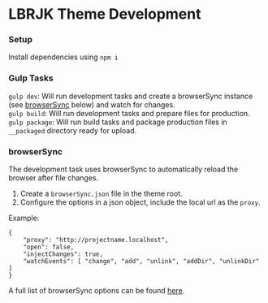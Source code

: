 # LBRJK Theme Development

### Setup
Install dependencies using `npm i`

### Gulp Tasks

`gulp dev`: Will run development tasks and create a browserSync instance (see [browserSync](#browserSync) below) and watch for changes.  
`gulp build`: Will run development tasks and prepare files for production.  
`gulp package`: Will run build tasks and package production files in `__packaged` directory ready for upload.

### browserSync
The development task uses browserSync to automatically reload the browser after file changes.

1. Create a `browserSync.json` file in the theme root.
2. Configure the options in a json object, include the local url as the `proxy`.

Example:

```
{
	"proxy": "http://projectname.localhost",
	"open": false,
	"injectChanges": true,
	"watchEvents": [ "change", "add", "unlink", "addDir", "unlinkDir" ]
}
```

A full list of browserSync options can be found [here](https://www.browsersync.io/docs/options).